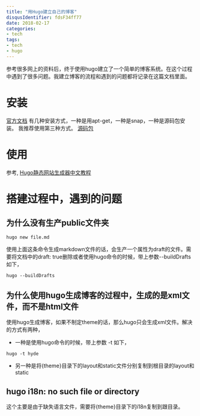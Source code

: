 ```yaml
---
title: "用Hugo建立自己的博客"
disqusIdentifier: fdsF34ff77
date: 2018-02-17
categories:
- tech
tags:
- tech
- hugo
---
```



<!--toc-->
<!--more-->

参考很多网上的资料后，终于使用hugo建立了一个简单的博客系统。在这个过程中遇到了很多问题。我建立博客的流程和遇到的问题都将记录在这篇文档里面。

# 安装

[官方文档]( https://gohugo.io/getting-started/installing/#linux)
有几种安装方式，一种是用apt-get，一种是snap，一种是源码包安装。
我推荐使用第三种方式。
[源码包](https://github.com/gohugoio/hugo/releases)

# 使用
参考, [Hugo静态网站生成器中文教程](http://nanshu.wang/post/2015-01-31/)

# 搭建过程中，遇到的问题
## 为什么没有生产public文件夹

```shell
hugo new file.md
```
使用上面这条命令生成markdown文件的话，会生产一个属性为draft的文件。需要将文档中的draft: true删除或者使用hugo命令的时候，带上参数--buildDrafts 如下，

```shell
hugo --buildDrafts
```

## 为什么使用hugo生成博客的过程中，生成的是xml文件，而不是html文件
使用hugo生成博客，如果不制定theme的话，那么hugo只会生成xml文件。解决的方式有两种，

* 一种是使用hugo命令的时候，带上参数 -t 如下，

```shell
hugo -t hyde
```

* 另一种是将{theme}目录下的layout和static文件分别复制到根目录的layout和static

## hugo i18n: no such file or directory
这个主要是由于缺失语言文件，需要将{theme}目录下的i18n复制到跟目录。
